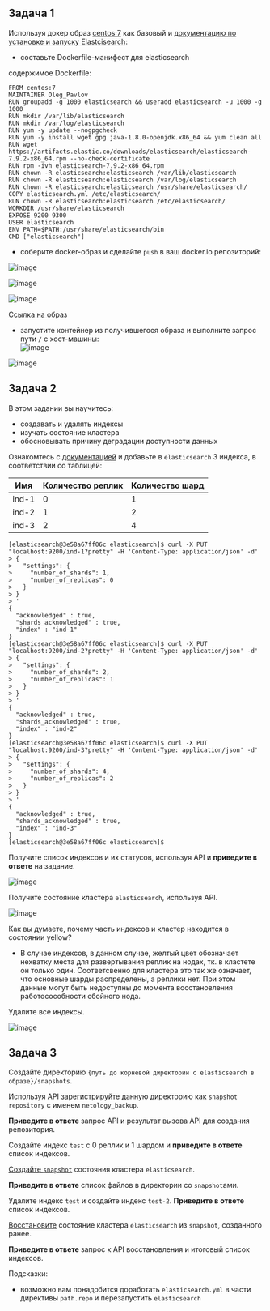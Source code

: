 ## Задача 1

Используя докер образ [centos:7](https://hub.docker.com/_/centos) как базовый и 
[документацию по установке и запуску Elastcisearch](https://www.elastic.co/guide/en/elasticsearch/reference/current/targz.html):  

- составьте Dockerfile-манифест для elasticsearch

содержимое Dockerfile:  
```
FROM centos:7
MAINTAINER Oleg_Pavlov
RUN groupadd -g 1000 elasticsearch && useradd elasticsearch -u 1000 -g 1000
RUN mkdir /var/lib/elasticsearch
RUN mkdir /var/log/elasticsearch
RUN yum -y update --nogpgcheck
RUN yum -y install wget gpg java-1.8.0-openjdk.x86_64 && yum clean all
RUN wget https://artifacts.elastic.co/downloads/elasticsearch/elasticsearch-7.9.2-x86_64.rpm --no-check-certificate
RUN rpm -ivh elasticsearch-7.9.2-x86_64.rpm
RUN chown -R elasticsearch:elasticsearch /var/lib/elasticsearch
RUN chown -R elasticsearch:elasticsearch /var/log/elasticsearch
RUN chown -R elasticsearch:elasticsearch /usr/share/elasticsearch/
COPY elasticsearch.yml /etc/elasticsearch/
RUN chown -R elasticsearch:elasticsearch /etc/elasticsearch/
WORKDIR /usr/share/elasticsearch
EXPOSE 9200 9300
USER elasticsearch
ENV PATH=$PATH:/usr/share/elasticsearch/bin
CMD ["elasticsearch"]
```
- соберите docker-образ и сделайте `push` в ваш docker.io репозиторий:  

![image](https://user-images.githubusercontent.com/22905019/160661306-fbb2004c-8094-492a-b85d-8b99dabed964.png)

![image](https://user-images.githubusercontent.com/22905019/160661443-8d6da3e4-953e-4039-92d6-7163750d4a0d.png)

![image](https://user-images.githubusercontent.com/22905019/160658872-7dd7869c-f770-4d6a-b9c4-6d4aa87e54d5.png)

[Ссылка на образ](https://hub.docker.com/repository/docker/pavlovob/netology_elastic65)

- запустите контейнер из получившегося образа и выполните запрос пути `/` c хост-машины:  
![image](https://user-images.githubusercontent.com/22905019/160659686-f5c08db5-ad8f-4eb9-9996-8cabeb07d6d0.png)  

![image](https://user-images.githubusercontent.com/22905019/160660496-466a6bd9-4e60-455d-9868-49e037a98b37.png)  

## Задача 2

В этом задании вы научитесь:
- создавать и удалять индексы
- изучать состояние кластера
- обосновывать причину деградации доступности данных

Ознакомтесь с [документацией](https://www.elastic.co/guide/en/elasticsearch/reference/current/indices-create-index.html) 
и добавьте в `elasticsearch` 3 индекса, в соответствии со таблицей:

| Имя | Количество реплик | Количество шард |
|-----|-------------------|-----------------|
| ind-1| 0 | 1 |
| ind-2 | 1 | 2 |
| ind-3 | 2 | 4 |
```
[elasticsearch@3e58a67ff06c elasticsearch]$ curl -X PUT "localhost:9200/ind-1?pretty" -H 'Content-Type: application/json' -d'
> {
>   "settings": {
>     "number_of_shards": 1,
>     "number_of_replicas": 0
>   }
> }
> '
{
  "acknowledged" : true,
  "shards_acknowledged" : true,
  "index" : "ind-1"
}
[elasticsearch@3e58a67ff06c elasticsearch]$ curl -X PUT "localhost:9200/ind-2?pretty" -H 'Content-Type: application/json' -d'
> {
>   "settings": {
>     "number_of_shards": 2,
>     "number_of_replicas": 1
>   }
> }
> '
{
  "acknowledged" : true,
  "shards_acknowledged" : true,
  "index" : "ind-2"
}
[elasticsearch@3e58a67ff06c elasticsearch]$ curl -X PUT "localhost:9200/ind-3?pretty" -H 'Content-Type: application/json' -d'
> {
>   "settings": {
>     "number_of_shards": 4,
>     "number_of_replicas": 2
>   }
> }
> '
{
  "acknowledged" : true,
  "shards_acknowledged" : true,
  "index" : "ind-3"
}
[elasticsearch@3e58a67ff06c elasticsearch]$ 
```
Получите список индексов и их статусов, используя API и **приведите в ответе** на задание.

![image](https://user-images.githubusercontent.com/22905019/160665046-e6011220-79c8-4717-b830-31e4a88e2571.png)

Получите состояние кластера `elasticsearch`, используя API.

![image](https://user-images.githubusercontent.com/22905019/160666055-b09f5729-c4a1-44b5-be8b-d474454a8ac3.png)

Как вы думаете, почему часть индексов и кластер находится в состоянии yellow?

- В случае индексов, в данном случае, желтый цвет обозначает нехватку места для развертывания реплик на нодах, тк. в кластете он только один. Соответсвенно для кластера это так же означает, что основные шарды распределены, а реплики нет. При этом данные могут быть недоступны до момента восстановления работосособности сбойного нода.

Удалите все индексы.

![image](https://user-images.githubusercontent.com/22905019/160667661-5c90e86a-cad4-47f2-8f98-4c48fb749f1b.png)

## Задача 3
Создайте директорию `{путь до корневой директории с elasticsearch в образе}/snapshots`.

Используя API [зарегистрируйте](https://www.elastic.co/guide/en/elasticsearch/reference/current/snapshots-register-repository.html#snapshots-register-repository) 
данную директорию как `snapshot repository` c именем `netology_backup`.

**Приведите в ответе** запрос API и результат вызова API для создания репозитория.

Создайте индекс `test` с 0 реплик и 1 шардом и **приведите в ответе** список индексов.

[Создайте `snapshot`](https://www.elastic.co/guide/en/elasticsearch/reference/current/snapshots-take-snapshot.html) 
состояния кластера `elasticsearch`.

**Приведите в ответе** список файлов в директории со `snapshot`ами.

Удалите индекс `test` и создайте индекс `test-2`. **Приведите в ответе** список индексов.

[Восстановите](https://www.elastic.co/guide/en/elasticsearch/reference/current/snapshots-restore-snapshot.html) состояние
кластера `elasticsearch` из `snapshot`, созданного ранее. 

**Приведите в ответе** запрос к API восстановления и итоговый список индексов.

Подсказки:
- возможно вам понадобится доработать `elasticsearch.yml` в части директивы `path.repo` и перезапустить `elasticsearch`
  
